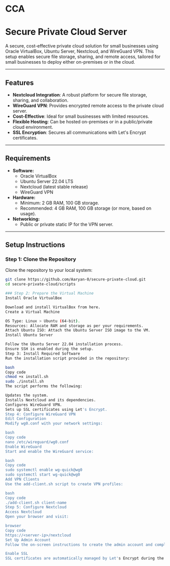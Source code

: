 # CCA

# Secure Private Cloud Server

A secure, cost-effective private cloud solution for small businesses using Oracle VirtualBox, Ubuntu Server, Nextcloud, and WireGuard VPN. This setup enables secure file storage, sharing, and remote access, tailored for small businesses to deploy either on-premises or in the cloud.

---

## Features

- **Nextcloud Integration**: A robust platform for secure file storage, sharing, and collaboration.
- **WireGuard VPN**: Provides encrypted remote access to the private cloud server.
- **Cost-Effective**: Ideal for small businesses with limited resources.
- **Flexible Hosting**: Can be hosted on-premises or in a public/private cloud environment.
- **SSL Encryption**: Secures all communications with Let's Encrypt certificates.

---

## Requirements

- **Software:**
  - Oracle VirtualBox
  - Ubuntu Server 22.04 LTS
  - Nextcloud (latest stable release)
  - WireGuard VPN
- **Hardware:**
  - Minimum: 2 GB RAM, 100 GB storage.
  - Recommended: 4 GB RAM, 100 GB storage (or more, based on usage).
- **Networking:**
  - Public or private static IP for the VPN server.

---

## Setup Instructions

### Step 1: Clone the Repository
Clone the repository to your local system:
```bash
git clone https://github.com/Aaryan-0/secure-private-cloud.git
cd secure-private-cloud/scripts

### Step 2: Prepare the Virtual Machine
Install Oracle VirtualBox

Download and install VirtualBox from here.
Create a Virtual Machine

OS Type: Linux > Ubuntu (64-bit).
Resources: Allocate RAM and storage as per your requirements.
Attach Ubuntu ISO: Attach the Ubuntu Server ISO image to the VM.
Install Ubuntu Server

Follow the Ubuntu Server 22.04 installation process.
Ensure SSH is enabled during the setup.
Step 3: Install Required Software
Run the installation script provided in the repository:

bash
Copy code
chmod +x install.sh
sudo ./install.sh
The script performs the following:

Updates the system.
Installs Nextcloud and its dependencies.
Configures WireGuard VPN.
Sets up SSL certificates using Let's Encrypt.
Step 4: Configure WireGuard VPN
Edit Configuration
Modify wg0.conf with your network settings:

bash
Copy code
nano /etc/wireguard/wg0.conf
Enable WireGuard
Start and enable the WireGuard service:

bash
Copy code
sudo systemctl enable wg-quick@wg0
sudo systemctl start wg-quick@wg0
Add VPN Clients
Use the add-client.sh script to create VPN profiles:

bash
Copy code
./add-client.sh client-name
Step 5: Configure Nextcloud
Access Nextcloud
Open your browser and visit:

browser
Copy code
https://<server-ip>/nextcloud
Set Up Admin Account
Follow the on-screen instructions to create the admin account and complete the initial configuration.

Enable SSL
SSL certificates are automatically managed by Let's Encrypt during the installation.


